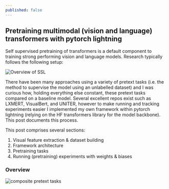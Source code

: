 ```yaml
---
published: false
---
```

## Pretraining multimodal (vision and language) transformers with pytorch lightning

Self supervised pretraining of transformers is a default component to training strong performing vision and language models. Research typically follows the following setup:

![Overview of SSL]({{site.baseurl}}/images/pretraining-transformers/ssl_overview.png)

There have been many approaches using a variety of pretext tasks (i.e. the method to supervise the model using an unlabelled dataset) and I was curious how, holding everything else constant, these pretext tasks compared on a baseline model. Several excellent repos exist such as LXMERT, VisualBert, and UNITER, however to make running and tracking experiments easier I implemented my own framework within pytorch lightning (relying on the HF transformers library for the model backbone). This post documents this process.

This post comprises several sections:

1. Visual feature extraction & dataset building
2. Framework architecture
3. Pretraining tasks
4. Running (pretraining) experiments with weights & biases

### Overview

![composite pretext tasks]({{site.baseurl}}/images/pretraining-transformers/pretext_tasks.png)

